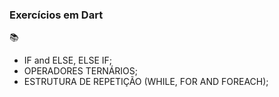  ### Exercícios em Dart ###

:books:

 - IF and ELSE, ELSE IF;
 - OPERADORES TERNÁRIOS;
 - ESTRUTURA DE REPETIÇÃO (WHILE, FOR AND FOREACH);
 
